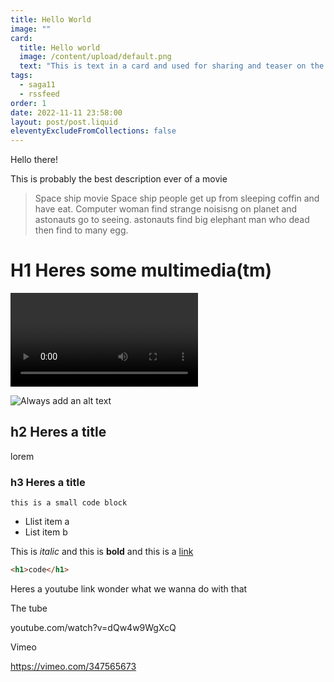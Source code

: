 ```yaml
---
title: Hello World
image: ""
card:
  title: Hello world
  image: /content/upload/default.png
  text: "This is text in a card and used for sharing and teaser on the site"
tags:
  - saga11
  - rssfeed
order: 1
date: 2022-11-11 23:58:00
layout: post/post.liquid
eleventyExcludeFromCollections: false
---
```

Hello there!

This is probably the best description ever of a movie

> Space ship movie
> Space ship people get up from sleeping coffin and have eat.
> Computer woman find strange noisisng on planet and astonauts go to seeing. astonauts find big elephant man who dead then find to many egg.

# H1 Heres some multimedia(tm)

<video controls><source src="/content/upload/pexels-eva-toscano-10530358-3840x2160-24fps.mp4"></video>

![Always add an alt text](/content/upload/default.png "This is an image title")

## h2 Heres a title

lorem

### h3 Heres a title

`this is a small code block`

- Llist item a
- List item b

This is _italic_ and this is **bold** and this is a [link](https://saga11.dev)

```html
<h1>code</h1>
```

Heres a youtube link wonder what we wanna do with that

The tube

youtube.com/watch?v=dQw4w9WgXcQ

Vimeo

https://vimeo.com/347565673
